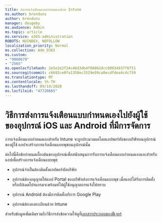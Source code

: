 ```yaml
---
title: ส่งการแจ้งเตือนแบบกำหนดเองด้วย Intune
ms.author: brenduns
author: brenduns
manager: dougeby
ms.audience: Admin
ms.topic: article
ms.service: o365-administration
ROBOTS: NOINDEX, NOFOLLOW
localization_priority: Normal
ms.collection: Adm_O365
ms.custom:
- "9000679"
- "2565"
ms.openlocfilehash: 2e5e2e2f24c46d3db4f08862dcc80934937f6f51
ms.sourcegitcommit: c6692ce0fa1358ec3529e59ca0ecdfdea4cdc759
ms.translationtype: MT
ms.contentlocale: th-TH
ms.lasthandoff: 09/14/2020
ms.locfileid: "47720665"
---
```

# <a name="how-to-send-custom-notifications-to-the-users-of-managed-ios-and-android-devices"></a>วิธีการส่งการแจ้งเตือนแบบกำหนดเองไปยังผู้ใช้ของอุปกรณ์ iOS และ Android ที่มีการจัดการ

การแจ้งเตือนแบบกำหนดเองสำหรับ Intune จะถูกประมวลผลโดยแอปพอร์ทัลของบริษัทบนอุปกรณ์ของผู้ใช้ แอปจะสร้างการแจ้งเตือนแบบพุชบนอุปกรณ์นั้น

ต่อไปนี้คือข้อกำหนดเบื้องต้นของอุปกรณ์เพื่อสนับสนุนการรับการแจ้งเตือนแบบกำหนดเองและสำหรับแอปเพื่อสร้างการแจ้งเตือนแบบพุช:

- อุปกรณ์จำเป็นต้องติดตั้งแอปพอร์ทัลบริษัท  

- อุปกรณ์ต้องอนุญาตให้แอป Portal ของบริษัทส่งการแจ้งเตือนแบบพุช เมื่อแอปได้รับการติดตั้งหรืออัปเดตโปรแกรมจะพร้อมท์ให้ผู้ใช้อนุญาตการแจ้งให้ทราบ

- อุปกรณ์ Android ต้องมีการติดตั้งบริการ Google Play

- อุปกรณ์ต้องลงทะเบียนด้วย Intune

สำหรับข้อมูลเพิ่มเติมรวมถึงวิธีการส่งข้อความให้ดูที่[เอกสารประกอบของฟีเจอร์](https://docs.microsoft.com/intune/custom-notifications)
